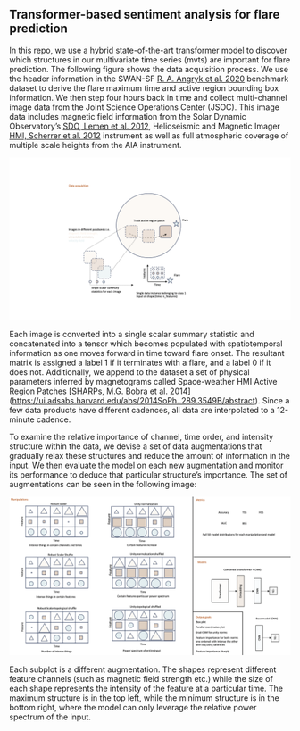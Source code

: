 ## Transformer-based sentiment analysis for flare prediction

In this repo, we use a hybrid state-of-the-art transformer model to discover which structures in our multivariate time series (mvts) are important for flare prediction.
The following figure shows the data acquisition process. We use the header information in the SWAN-SF [R. A. Angryk et al. 2020](https://doi.org/10.7910/DVN/EBCFKM) benchmark dataset to derive the flare maximum time and active region bounding box information. We then step four hours back in time and collect multi-channel image data from the Joint Science Operations Center (JSOC). This image data includes magnetic field information from the Solar Dynamic Observatory’s [SDO, Lemen et al. 2012](https://ui.adsabs.harvard.edu/abs/2012SoPh..275...17L/abstract), Helioseismic and Magnetic Imager [HMI, Scherrer et al. 2012](https://ui.adsabs.harvard.edu/abs/2012SoPh..275..207S/abstract) instrument as well as full atmospheric coverage of multiple scale heights from the AIA instrument.   

![example](data_reduction4.png)

Each image is converted into a single scalar summary statistic and concatenated into a tensor which becomes populated with spatiotemporal information as one moves forward in time toward flare onset. The resultant matrix is assigned a label $1$ if it terminates with a flare, and a label $0$ if it does not. Additionally, we append to the dataset a set of physical parameters inferred by magnetograms called Space-weather HMI Active Region Patches [SHARPs, M.G. Bobra et al. 2014] (https://ui.adsabs.harvard.edu/abs/2014SoPh..289.3549B/abstract). Since a few data products have different cadences, all data are interpolated to a 12-minute cadence.   

To examine the relative importance of channel, time order, and intensity structure within the data, we devise a set of data augmentations that gradually relax these structures and reduce the amount of information in the input. We then evaluate the model on each new augmentation and monitor its performance to deduce that particular structure’s importance. The set of augmentations can be seen in the following image:  

![example](data_aug_overview.png)  

Each subplot is a different augmentation. The shapes represent different feature channels (such as magnetic field strength etc.) while the size of each shape represents the intensity of the feature at a particular time. The maximum structure is in the top left, while the minimum structure is in the bottom right, where the model can only leverage the relative power spectrum of the input. 
